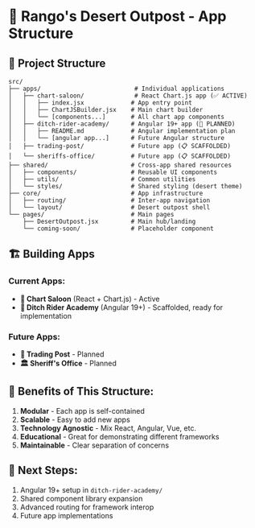 # 🤠 Rango's Desert Outpost - App Structure

## 📁 Project Structure

```
src/
├── apps/                          # Individual applications
│   ├── chart-saloon/              # React Chart.js app (✅ ACTIVE)
│   │   ├── index.jsx             # App entry point
│   │   ├── ChartJSBuilder.jsx    # Main chart builder
│   │   └── [components...]       # All chart app components
│   ├── ditch-rider-academy/      # Angular 19+ app (🚧 PLANNED)
│   │   ├── README.md             # Angular implementation plan
│   │   └── [angular app...]      # Future Angular structure
│   ├── trading-post/             # Future app (📋 SCAFFOLDED)
│   └── sheriffs-office/          # Future app (📋 SCAFFOLDED)
├── shared/                       # Cross-app shared resources
│   ├── components/               # Reusable UI components
│   ├── utils/                    # Common utilities
│   └── styles/                   # Shared styling (desert theme)
├── core/                         # App infrastructure
│   ├── routing/                  # Inter-app navigation
│   └── layout/                   # Desert outpost shell
└── pages/                        # Main pages
    ├── DesertOutpost.jsx         # Main hub/landing
    └── coming-soon/              # Placeholder component
```

## 🏗️ Building Apps

### Current Apps:
- **🍺 Chart Saloon** (React + Chart.js) - Active
- **🌊 Ditch Rider Academy** (Angular 19+) - Scaffolded, ready for implementation

### Future Apps:
- **🏪 Trading Post** - Planned
- **🏛️ Sheriff's Office** - Planned

## 🎯 Benefits of This Structure:

1. **Modular** - Each app is self-contained
2. **Scalable** - Easy to add new apps
3. **Technology Agnostic** - Mix React, Angular, Vue, etc.
4. **Educational** - Great for demonstrating different frameworks
5. **Maintainable** - Clear separation of concerns

## 🚀 Next Steps:

1. Angular 19+ setup in `ditch-rider-academy/`
2. Shared component library expansion
3. Advanced routing for framework interop
4. Future app implementations